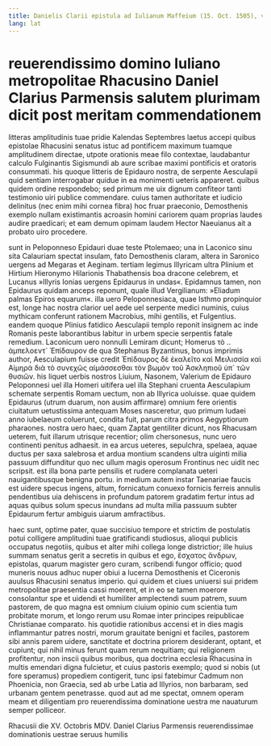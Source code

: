 ```yaml
---
title: Danielis Clarii epistula ad Iulianum Maffeium (15. Oct. 1505), versio electronica
lang: lat
--- 
```



 

# reuerendissimo domino Iuliano metropolitae Rhacusino Daniel Clarius Parmensis salutem plurimam dicit post meritam commendationem


litteras amplitudinis tuae pridie Kalendas Septembres laetus accepi quibus epistolae Rhacusini senatus istuc ad pontificem maximum tuamque amplitudinem directae, utpote orationis meae filo contextae, laudabantur calculo Fulginantis Sigismundi ab aure scribae maximi pontificis et oratoris consummati. his quoque litteris de Epidauro nostra, de serpente Aesculapii quid sentiam interrogabar quidue in ea monimenti ueteris appareret. quibus quidem ordine respondebo; sed primum me uix dignum confiteor tanti testimonio uiri publice commendare. cuius tamen authoritate et iudicio delinitus (nec enim mihi cornea fibra) hoc fruar praeconio, Demosthenis exemplo nullam existimantis acroasin homini cariorem quam proprias laudes audire praedicari; et eam demum opimam laudem Hector Naeuianus ait a probato uiro procedere.

sunt in Peloponneso Epidauri duae teste Ptolemaeo; una in Laconico sinu sita Calauriam spectat insulam, fato Demosthenis claram, altera in Saronico uergens ad Megaras et Aeginam. tertiam legimus Illyricam ultra Plinium et Hirtium Hieronymo Hilarionis Thabathensis boa dracone celebrem, et Lucanus »Illyris Ionias uergens Epidaurus in undas«. Epidamnus tamen, non Epidaurus quidam anceps reponunt, quale illud Vergilianum: »Eliadum palmas Epiros equarum«. illa uero Peloponnesiaca, quae Isthmo propinquior est, longe hac nostra clarior uel aede uel serpente medici numinis, cuius mythicam conferunt rationem Macrobius, mihi gentilis, et Fulgentius. eandem quoque Plinius fatidico Aesculapii templo reponit insignem ac inde Romanis peste laborantibus labitur in urbem specie serpentis fatale remedium. Laconicum uero nonnulli Lemiram dicunt; Homerus τὸ .. ἀμπελοεντ´ Ἐπίδαυρον de qua Stephanus Byzantinus, bonus imprimis author, Aesculapium fuisse credit Ἐπίδαυρος δὲ ἐκαλεῖτο καὶ Μειλισσία καὶ Αἱμηρά διὰ τὸ συνεχῶς αἱμάσσεσθαι τὸν βωμὸν τοῦ Ἀσκληπιοῦ ὑπ´ τῶν θυσιῶν. his liquet uerbis nostros Liuium, Nasonem, Valerium de Epidauro Peloponnesi uel illa Homeri uitifera uel illa Stephani cruenta Aesculapium schemate serpentis Romam uectum, non ab Illyrica uoluisse. quae quidem Epidaurus (utrum duarum, non ausim affirmare) omnium fere orientis ciuitatum uetustissima antequam Moses nasceretur, quo primum Iudaei anno iubelaeum coluerunt, condita fuit, parum citra primos Aegyptiorum pharaones. nostra uero haec, quam Zaptat gentiliter dicunt, nos Rhacusam ueterem, fuit illarum utrisque recentior; olim chersonesus, nunc uero continenti penitus adhaesit. in ea arcus ueteres, sepulchra, spelaea, aquae ductus per saxa salebrosa et ardua montium scandens ultra uiginti milia passuum diffunditur quo nec ullum magis operosum Frontinus nec uidit nec scripsit. est illa bona parte pensilis et rudere complanata ueteri nauigantibusque benigna portu. in medium autem instar Taenariae faucis est uidere specus ingens, altum, fornicatum conuexo fornicis ferreis annulis pendentibus uia dehiscens in profundum patorem gradatim fertur intus ad aquas quibus solum specus inundans ad multa milia passuum subter Epidaurum fertur ambiguis uiarum amfractibus.

haec sunt, optime pater, quae succisiuo tempore et strictim de postulatis potui colligere amplitudini tuae gratificandi studiosus, alioqui publicis occupatus negotiis, quibus et alter mihi collega longe districtior; ille huius summam senatus gerit a secretis in quibus et ego, ἔσχατος ἄνδρων, epistolas, quarum magister gero curam, scribendi fungor officio; quod muneris nouus adhuc nuper obiui a lucerna Demosthenis et Ciceronis auulsus Rhacusini senatus imperio. qui quidem et ciues uniuersi sui pridem metropolitae praesentia cassi moerent, et in eo se tamen moerore consolantur spe et uidendi et humiliter amplectendi suum patrem, suum pastorem, de quo magna est omnium ciuium opinio cum scientia tum probitate morum, et longo rerum usu Romae inter principes reipublicae Christianae comparato. his quotidie rationibus accensi et in dies magis inflammantur patres nostri, morum grauitate benigni et faciles, pastorem sibi annis parem uidere, sanctitate et doctrina priorem desiderant, optant, et cupiunt; qui nihil minus ferunt quam rerum nequitiam; qui religionem profitentur, non inscii quibus moribus, qua doctrina ecclesia Rhacusina in multis emendari digna fulcietur, et cuius pastoris exemplo; quod si nobis (ut fore speramus) propediem contigerit, tunc ipsi fatebimur Cadmum non Phoenicia, non Graecia, sed ab urbe Latia ad Illyrios, non barbaram, sed urbanam gentem penetrasse. quod aut ad me spectat, omnem operam meam et diligentiam pro reuerendissima dominatione uestra me nauaturum semper polliceor.

Rhacusii die XV. Octobris MDV. Daniel Clarius Parmensis reuerendissimae dominationis uestrae seruus humilis
